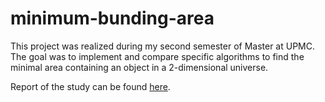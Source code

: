 # minimum-bunding-area

This project was realized during my second semester of Master at UPMC.
The goal was to implement and compare specific algorithms to find the minimal
area containing an object in a 2-dimensional universe.

Report of the study can be found [here](Report.pdf).